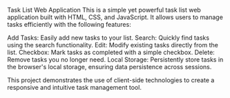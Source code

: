 Task List Web Application
This is a simple yet powerful task list web application built with HTML, CSS, and JavaScript. It allows users to manage tasks efficiently with the following features:

Add Tasks: Easily add new tasks to your list.
Search: Quickly find tasks using the search functionality.
Edit: Modify existing tasks directly from the list.
Checkbox: Mark tasks as completed with a simple checkbox.
Delete: Remove tasks you no longer need.
Local Storage: Persistently store tasks in the browser's local storage, ensuring data persistence across sessions.

This project demonstrates the use of client-side technologies to create a responsive and intuitive task management tool.
